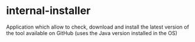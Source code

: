 # internal-installer
Application which allow to check, download and install the latest version of the tool available on GitHub (uses the Java version installed in the OS)
